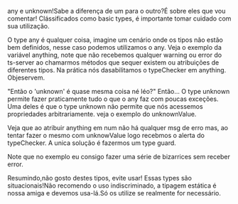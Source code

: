 any e unknown!Sabe a diferença de um para o outro?É sobre eles que vou comentar! Clássificados como basic types, é importante tomar cuidado com sua utilização.

O type any é qualquer coisa, imagine um cenário onde os tipos não estão bem definidos, nesse caso podemos utilizamos o any. Veja o exemplo da variável anything, note que não recebemos qualquer warning ou error do ts-server ao chamarmos métodos que sequer existem ou atribuições de diferentes tipos. Na prática nós dasabilitamos o typeChecker em anything. Objeservem.

"Então o 'unknown' é quase mesma coisa né léo?" Então...
O type unknown permite fazer praticamente tudo o que o any faz com poucas exceções. Uma deles é que o type unknown não permite que nós acessemos propriedades arbitrariamente. veja o exemplo do unknownValue.

Veja que ao atribuir anything em num não há qualquer msg de erro mas, ao tentar fazer o mesmo com unknowValue logo recebmos o alerta do typeChecker. A unica solução é fazermos um type guard. 

Note que no exemplo eu consigo fazer uma série de bizarrices sem receber error.

Resumindo,não gosto destes tipos, evite usar! Essas types são situacionais!Não recomendo o uso indiscriminado, a tipagem estática é nossa amiga e devemos usa-lá.Só os utilize se realmente for necessário.